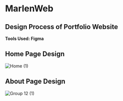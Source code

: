 # MarlenWeb
 
## Design Process of Portfolio Website
**Tools Used: Figma**
## Home Page Design
![Home (1)](https://github.com/user-attachments/assets/c1e33c56-3a3b-4ec1-9b5b-00ee4c460d98)

## About Page Design
![Group 12 (1)](https://github.com/user-attachments/assets/40e8154e-d1cf-4b3a-b1f4-eb21465f0ce7)

